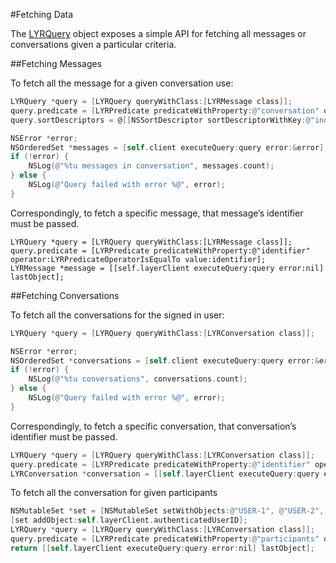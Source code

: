 #Fetching Data

The [LYRQuery](/docs/api/ios#lyrquery) object exposes a simple API for fetching all messages or conversations given a particular criteria.

##Fetching Messages

To fetch all the message for a given conversation use:

```objectivec
LYRQuery *query = [LYRQuery queryWithClass:[LYRMessage class]];
query.predicate = [LYRPredicate predicateWithProperty:@"conversation" operator:LYRPredicateOperatorIsEqualTo value:self.conversation];
query.sortDescriptors = @[[NSSortDescriptor sortDescriptorWithKey:@"index" ascending:YES]];

NSError *error;
NSOrderedSet *messages = [self.client executeQuery:query error:&error];
if (!error) {
    NSLog(@"%tu messages in conversation", messages.count);
} else {
    NSLog(@"Query failed with error %@", error);
}
```

Correspondingly, to fetch a specific message, that message’s identifier must be passed.

```
LYRQuery *query = [LYRQuery queryWithClass:[LYRMessage class]];
query.predicate = [LYRPredicate predicateWithProperty:@"identifier" operator:LYRPredicateOperatorIsEqualTo value:identifier];
LYRMessage *message = [[self.layerClient executeQuery:query error:nil] lastObject];
```

##Fetching Conversations

To fetch all the conversations for the signed in user:

```objectivec
LYRQuery *query = [LYRQuery queryWithClass:[LYRConversation class]];

NSError *error;
NSOrderedSet *conversations = [self.client executeQuery:query error:&error];
if (!error) {
    NSLog(@"%tu conversations", conversations.count);
} else {
    NSLog(@"Query failed with error %@", error);
}
```

Correspondingly, to fetch a specific conversation, that conversation’s identifier must be passed.

```objectivec
LYRQuery *query = [LYRQuery queryWithClass:[LYRConversation class]];
query.predicate = [LYRPredicate predicateWithProperty:@"identifier" operator:LYRPredicateOperatorIsEqualTo value:identifier];
LYRConversation *conversation = [[self.layerClient executeQuery:query error:nil] firstObject];
```

To fetch all the conversation for given participants
```objectivec
NSMutableSet *set = [NSMutableSet setWithObjects:@"USER-1", @"USER-2", nil];
[set addObject:self.layerClient.authenticatedUserID];
LYRQuery *query = [LYRQuery queryWithClass:[LYRConversation class]];
query.predicate = [LYRPredicate predicateWithProperty:@"participants" operator:LYRPredicateOperatorIsEqualTo value:set];
return [[self.layerClient executeQuery:query error:nil] lastObject];
```
